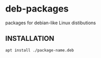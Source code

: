 # deb-packages
packages for debian-like Linux distibutions

## INSTALLATION
```
apt install ./package-name.deb
```
